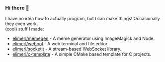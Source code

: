 ### Hi there 👋
I have no idea how to actually program, but I can make things! Occasionally they even work.<br>
 (cool) stuff I made:<br>
  - [elimerl/memegen](https://github.com/elimerl/memegen) - A meme generator using ImageMagick and Node.<br>
  - [elimerl/webool](https://github.com/elimerl/webool) - A web terminal and file editor.<br>
  - [elimerl/socketit](https://github.com/elimerl/socketit) - A stream-based WebSocket library.
  - [elimerl/c-template](https://github.com/elimerl/c-template) - A simple CMake based template for C projects.<br>
